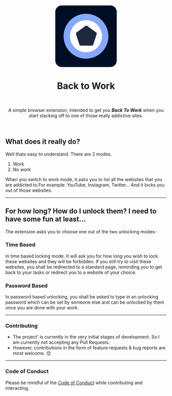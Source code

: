 <br />

<p align="center">
    <img src="src/icons/icon.svg"/>
</p>

<h1 align="center">Back to Work</h2>
<br />

<p align="center">
    A simple browser extension, intended to get you <strong><i>Back To Work</i></strong> when you start slacking off to one of those really addictive sites.
</p>

<br />

<h2>What does it really do?</h2>

<p>
    Well thats easy to understand. There are 2 modes.
    <ol>
        <li>Work</li>
        <li>No work</li>
    </ol>
    When you switch to work mode, it asks you to list all the websites that you are addicted to.For example: YouTube, Instagram, Twitter... And it locks you out of those websites.
</p>

<hr />

<h2>For how long? How do I unlock them? I need to have some fun at least...</h2>

<p>
    The extension asks you to choose one out of the two unlocking modes-
</p>

<h3>Time Based</h3>

<p>
    In time based locking mode. It will ask you for how long you wish to lock these websites and they will be forbidden. If you still try to visit these websites, you shall be redirected to a standard page, reminding you to get back to your tasks or redirect you to a website of your choice.
</p>

<h3>Password Based</h3>
<p>
    In password based unlocking, you shall be asked to type in an unlocking password which can be set by someone else and can be unlocked by them once you are done with your work.
</p>

<hr />

<h3>Contributing</h3>

<ul>
    <li>The project' is currently in the very initial stages of development. So I am currently not accepting any Pull Requests.</li>
    <li>However, contributions in the form of feature requests & bug reports are most welcome. 😊</li>
</ul>

<hr />

<h3>Code of Conduct</h3>

Please be mindful of the [Code of Conduct](CODE_OF_CONDUCT.md) while contributing and interacting.
